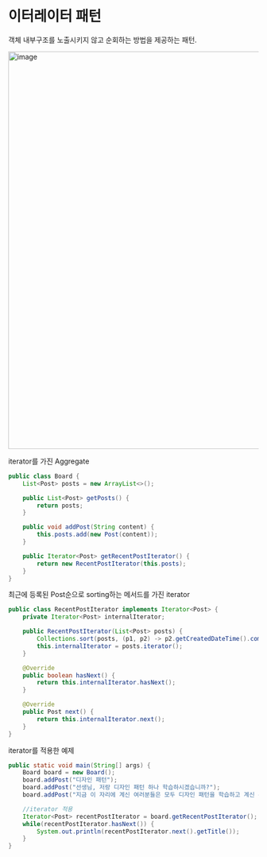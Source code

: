 # 이터레이터 패턴
객체 내부구조를 노출시키지 않고 순회하는 방법을 제공하는 패턴.

<img width="800" alt="image" src="https://github.com/hanuk96/TIL/assets/12428689/1c19e1cd-df00-468d-868a-fe84fd62bef5">

iterator를 가진 Aggregate

```java
public class Board {
    List<Post> posts = new ArrayList<>();

    public List<Post> getPosts() {
        return posts;
    }

    public void addPost(String content) {
        this.posts.add(new Post(content));
    }

    public Iterator<Post> getRecentPostIterator() {
        return new RecentPostIterator(this.posts);
    }
}
```

최근에 등록된 Post순으로 sorting하는 메서드를 가진 iterator 

```java
public class RecentPostIterator implements Iterator<Post> {
    private Iterator<Post> internalIterator;

    public RecentPostIterator(List<Post> posts) {
        Collections.sort(posts, (p1, p2) -> p2.getCreatedDateTime().compareTo(p1.getCreatedDateTime()));
        this.internalIterator = posts.iterator();
    }

    @Override
    public boolean hasNext() {
        return this.internalIterator.hasNext();
    }

    @Override
    public Post next() {
        return this.internalIterator.next();
    }
}
```

iterator를 적용한 예제

```java
public static void main(String[] args) {
    Board board = new Board();
    board.addPost("디자인 패턴");
    board.addPost("선생님, 저랑 디자인 패턴 하나 학습하시겠습니까?");
    board.addPost("지금 이 자리에 계신 여러분들은 모두 디자인 패턴을 학습하고 계신 분들입니다.");

    //iterator 적용
    Iterator<Post> recentPostIterator = board.getRecentPostIterator();
    while(recentPostIterator.hasNext()) {
        System.out.println(recentPostIterator.next().getTitle());
    }
}
```
